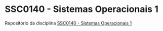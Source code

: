 # SSC0140 - Sistemas Operacionais 1

Repositório da disciplina [SSC0140 - Sistemas Operacionais 1](https://uspdigital.usp.br/jupiterweb/obterDisciplina?sgldis=SSC0140&codcur=55041&codhab=0)
